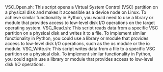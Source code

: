 VSC_Open.sh: This script opens a Virtual System Control (VSC) partition on a physical disk and makes it accessible as a device node on Linux. To achieve similar functionality in Python, you would need to use a library or module that provides access to low-level disk I/O operations on the target operating system.
VSC_Read.sh: This script reads data from a specific VSC partition on a physical disk and writes it to a file. To implement similar functionality in Python, you could use a library or module that provides access to low-level disk I/O operations, such as the os module or the io module.
VSC_Write.sh: This script writes data from a file to a specific VSC partition on a physical disk. To implement similar functionality in Python, you could again use a library or module that provides access to low-level disk I/O operations.
